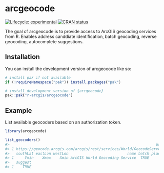 
<!-- README.md is generated from README.Rmd. Please edit that file -->

# arcgeocode

<!-- badges: start -->

[![Lifecycle:
experimental](https://img.shields.io/badge/lifecycle-experimental-orange.svg)](https://lifecycle.r-lib.org/articles/stages.html#experimental)
[![CRAN
status](https://www.r-pkg.org/badges/version/arcgeocode)](https://CRAN.R-project.org/package=arcgeocode)
<!-- badges: end -->

The goal of arcgeocode is to provide access to ArcGIS geocoding services
from R. Enables address canddiate identification, batch geocoding,
reverse geocoding, autocomplete suggestions.

## Installation

You can install the development version of arcgeocode like so:

``` r
# install pak if not available
if (!requireNamespace("pak")) install.packages("pak")

# install development version of {arcgeocode}
pak::pak("r-arcgis/arcgeocode")
```

## Example

List available geocoders based on an authorization token.

``` r
library(arcgeocode)

list_geocoders()
#>                                                                   url northLat
#> 1 https://geocode.arcgis.com/arcgis/rest/services/World/GeocodeServer     Ymax
#>   southLat eastLon westLon                           name batch placefinding
#> 1     Ymin    Xmax    Xmin ArcGIS World Geocoding Service  TRUE         TRUE
#>   suggest
#> 1    TRUE
```
